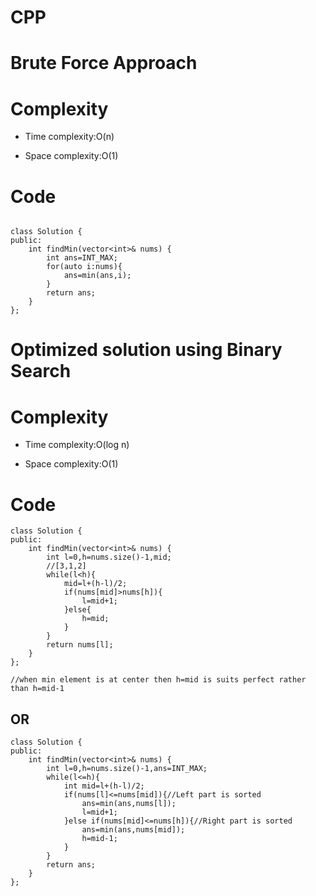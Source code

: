 # CPP

# Brute Force Approach
# Complexity
- Time complexity:O(n)
<!-- Add your time complexity here, e.g. $$O(n)$$ -->

- Space complexity:O(1)
<!-- Add your space complexity here, e.g. $$O(n)$$ -->

# Code
```

class Solution {
public:
    int findMin(vector<int>& nums) {
        int ans=INT_MAX;
        for(auto i:nums){
            ans=min(ans,i);
        }
        return ans;
    }
};
```
# Optimized solution using Binary Search

# Complexity
- Time complexity:O(log n)
<!-- Add your time complexity here, e.g. $$O(n)$$ -->

- Space complexity:O(1)
<!-- Add your space complexity here, e.g. $$O(n)$$ -->

# Code
```
class Solution {
public:
    int findMin(vector<int>& nums) {
        int l=0,h=nums.size()-1,mid;
        //[3,1,2]
        while(l<h){
            mid=l+(h-l)/2;
            if(nums[mid]>nums[h]){
                l=mid+1;
            }else{
                h=mid;
            }
        }
        return nums[l];
    }
};

//when min element is at center then h=mid is suits perfect rather than h=mid-1
```

## OR
```
class Solution {
public:
    int findMin(vector<int>& nums) {
        int l=0,h=nums.size()-1,ans=INT_MAX;
        while(l<=h){
            int mid=l+(h-l)/2;
            if(nums[l]<=nums[mid]){//Left part is sorted
                ans=min(ans,nums[l]);
                l=mid+1;
            }else if(nums[mid]<=nums[h]){//Right part is sorted
                ans=min(ans,nums[mid]);
                h=mid-1;
            }
        }
        return ans;
    }
};
```

